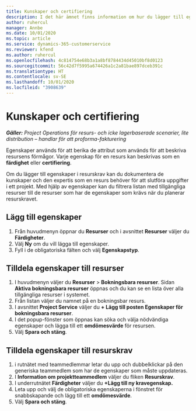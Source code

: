 ```yaml
---
title: Kunskaper och certifiering
description: I det här ämnet finns information om hur du lägger till egenskaper för färdigheter och certifiering i resurser.
author: ruhercul
manager: Annbe
ms.date: 10/01/2020
ms.topic: article
ms.service: dynamics-365-customerservice
ms.reviewer: kfend
ms.author: ruhercul
ms.openlocfilehash: 4c814754e68b3a1a8bf8784434d45010bf8d0123
ms.sourcegitcommit: 56c42d7f5995a674426a1c2a81bae897dceb391c
ms.translationtype: HT
ms.contentlocale: sv-SE
ms.lasthandoff: 10/01/2020
ms.locfileid: "3908639"
---
```

# <a name="skills-and-certifications"></a>Kunskaper och certifiering
_**Gäller:** Project Operations för resurs- och icke lagerbaserade scenarier, lite distribution – handlar för att proforma-fakturering_

Egenskaper används för att berika de attribut som används för att beskriva resursens förmågor. Varje egenskap för en resurs kan beskrivas som en **färdighet** eller **certifiering**.

Om du lägger till egenskaper i resurskrav kan du dokumentera de kunskaper och den expertis som en resurs behöver för att slutföra uppgifter i ett projekt. Med hjälp av egenskaper kan du filtrera listan med tillgängliga resurser till de resurser som har de egenskaper som krävs när du planerar resurskravet.

## <a name="add-characteristics"></a>Lägg till egenskaper

1. Från huvudmenyn öppnar du **Resurser** och i avsnittet **Resurser** väljer du **Färdigheter**.
2. Välj **Ny** om du vill lägga till egenskaper.
3. Fyll i de obligatoriska fälten och välj **Egenskapstyp**.

## <a name="assign-characteristics-to-resources"></a>Tilldela egenskaper till resurser

1. I huvudmenyn väljer du **Resurser** > **Bokningsbara resurser**. Sidan **Aktiva bokningsbara resurser** öppnas och du kan se en lista över alla tillgängliga resurser i systemet.
2. Från listan väljer du namnet på en bokningsbar resurs.
3. I avsnittet **Project Service** väljer du **+ Lägg till posten Egenskaper för bokningsbara resurser**.
4. I det popup-fönster som öppnas kan söka och välja nödvändiga egenskaper och lägga till ett **omdömesvärde** för resursen.
5. Välj **Spara och stäng**.

## <a name="assign-characteristics-to-resource-requirements"></a>Tilldela egenskaper till resurskrav

1. i rutnätet med teammedlemmar letar du upp och dubbelklickar på den generiska teammedlem som har de egenskaper som måste uppdateras.
2. I **Information om projektteammedlem** väljer du fliken **Resurskrav**.
3. I underrutnätet **Färdigheter** väljer du **+Lägg till ny kravegenskap.**
4. Leta upp och välj de obligatoriska egenskaperna i fönstret för snabbskapande och lägg till ett **omdömesvärde**.
5. Välj **Spara och stäng**.